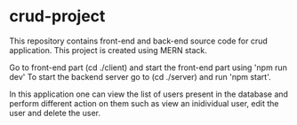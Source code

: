 # crud-project

This repository contains front-end and back-end source code for crud application.
This project is created using MERN stack.


Go to front-end part (cd ./client) and start the front-end part using 'npm run dev'
To start the backend server go to (cd ./server) and run 'npm start'.


In this application one can view the list of users present in the database and perform different action on them such as view an inidividual
user, edit the user and delete the user.
